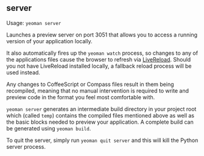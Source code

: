 ## server

Usage: `yeoman server`

Launches a preview server on port 3051 that allows you to access a running version of your application
locally.

It also automatically fires up the `yeoman watch` process, so changes to any of the applications
files cause the browser to refresh via [LiveReload](http://livereload.com). Should you not have
LiveReload installed locally, a fallback reload process will be used instead.

Any changes to CoffeeScript or Compass files result in them being recompiled, meaning that
no manual intervention is required to write and preview code in the format you feel most
comfortable with.

`yeoman server` generates an intermediate build directory in your project root which (called `temp`)
contains the compiled files mentioned above as well as the basic blocks needed to preview your application.
A complete build can be generated using `yeoman build`.

To quit the server, simply run `yeoman quit server` and this will kill the Python server
process.
